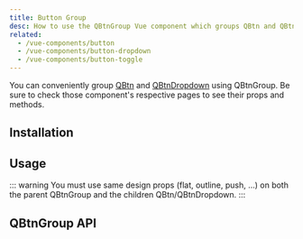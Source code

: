```yaml
---
title: Button Group
desc: How to use the QBtnGroup Vue component which groups QBtn and QBtnDropdown elements.
related:
  - /vue-components/button
  - /vue-components/button-dropdown
  - /vue-components/button-toggle
---
```


You can conveniently group [QBtn](/vue-components/button) and [QBtnDropdown](/vue-components/button-dropdown) using QBtnGroup. Be sure to check those component's respective pages to see their props and methods.

## Installation
<doc-installation components="QBtnGroup" />

## Usage
<doc-example title="Examples" file="QBtnGroup/Group" />

::: warning
You must use same design props (flat, outline, push, ...) on both the parent QBtnGroup and the children QBtn/QBtnDropdown.
:::

<doc-example title="Spread horizontally" file="QBtnGroup/GroupSpread" />

<doc-example title="With QBtnDropdown" file="QBtnGroup/WithDropdown" />

## QBtnGroup API
<doc-api file="QBtnGroup" />
